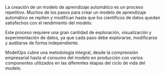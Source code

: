 La creación de un modelo de aprendizaje automático es un proceso repetitivo. Muchos de los pasos para crear un modelo de aprendizaje automático se repiten y modifican hasta que los científicos de datos quedan satisfechos con el rendimiento del modelo.

Este proceso requiere una gran cantidad de exploración, visualización y experimentación de datos, ya que cada paso debe explorarse, modificarse y auditarse de forma independiente.

ModelOps cubre una metodología integral, desde la comprensión empresarial hasta el consumo del modelo en producción con varios componentes utilizados en las diferentes etapas del ciclo de vida del modelo.
